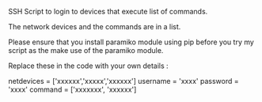 
SSH Script to login to devices that execute list of commands. 

The network devices and the commands are in a list. 

Please ensure that you install paramiko module using pip before you try my script as the make use of the paramiko module.  


Replace these in the code with your own details :

netdevices = ['xxxxxx','xxxxx','xxxxxx']
username = 'xxxx'
password = 'xxxx'
command = ['xxxxxxx', 'xxxxxx']


